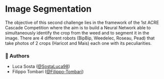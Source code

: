 # Image Segmentation

The objective of this second challenge lies in the framework of the 1st ACRE Cascade Competition where the aim is to build a Neural Network able to simultaneously identify the crop from the weed and to segment it in the image. There are 4 different robots (BipBip, Weedelec, Roseau, Pead) that take photos of 2 crops (Haricot and Mais) each one with its peculiarities.

### :speech_balloon: Authors  
- Luca Sosta ([@SostaLuca98](https://github.com/SostaLuca98))
- Filippo Tombari ([@Filippo-Tombari](https://github.com/Filippo-Tombari))